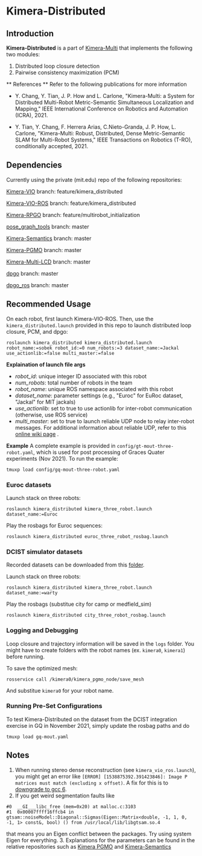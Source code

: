 # Kimera-Distributed

## Introduction
**Kimera-Distributed** is a part of [Kimera-Multi](https://arxiv.org/abs/2106.14386) that implements the following two modules: 
1. Distributed loop closure detection 
2. Pairwise consistency maximization (PCM)

** References **
Refer to the following publications for more information

 - Y. Chang, Y. Tian, J. P. How and L. Carlone, "Kimera-Multi: a System for Distributed Multi-Robot Metric-Semantic Simultaneous Localization and Mapping," IEEE International Conference on Robotics and Automation (ICRA), 2021.
 
 - Y. Tian, Y. Chang, F. Herrera Arias, C.Nieto-Granda, J. P. How, L. Carlone,  "Kimera-Multi: Robust, Distributed, Dense Metric-Semantic SLAM for Multi-Robot Systems," IEEE Transactions on Robotics (T-RO), conditionally accepted, 2021.

## Dependencies 
Currently using the private (mit.edu) repo of the following repositories:

[Kimera-VIO](https://github.mit.edu/SPARK/Kimera-VIO) branch: feature/kimera_distributed

[Kimera-VIO-ROS](https://github.mit.edu/SPARK/Kimera-VIO-ROS) branch: feature/kimera_distributed

[Kimera-RPGO](https://github.com/MIT-SPARK/Kimera-RPGO) branch: feature/multirobot_initialization

[pose_graph_tools](https://github.mit.edu/SPARK/pose_graph_tools) branch: master

[Kimera-Semantics](https://github.mit.edu/SPARK/Kimera-Semantics) branch: master

[Kimera-PGMO](https://github.mit.edu/SPARK/Kimera-PGMO) branch: master

[Kimera-Multi-LCD](https://github.mit.edu/SPARK/Kimera-Multi-LCD) branch: master

[dpgo](https://gitlab.com/mit-acl/dpgo/dpgo) branch: master

[dpgo_ros](https://gitlab.com/mit-acl/dpgo/dpgo_ros) branch: master

## Recommended Usage

On each robot, first launch Kimera-VIO-ROS. Then, use the `kimera_distributed.launch` provided in this repo to launch distributed loop closure, PCM, and dpgo:
```
roslaunch kimera_distributed kimera_distributed.launch robot_name:=sobek robot_id:=0 num_robots:=3 dataset_name:=Jackal use_actionlib:=false multi_master:=false
```

**Explaination of launch file args**
- *robot_id*: unique integer ID associated with this robot
- *num_robots*: total number of robots in the team
- *robot_name*: unique ROS namespace associated with this robot
- *dataset_name*: parameter settings (e.g., "Euroc" for EuRoc dataset, "Jackal" for MIT jackals)
- *use_actionlib*: set to true to use actionlib for inter-robot communication (otherwise, use ROS service)
- *multi_master*: set to true to launch reliable UDP node to relay inter-robot messages. For additional information about reliable UDP, refer to this [online wiki page](https://github.mit.edu/SPARK/Kimera-Distributed/wiki/Running-on-multiple-multiple-ROS-Masters-with-Reliable-UDP) .

**Example**
A complete example is provided in `config/gt-mout-three-robot.yaml`, which is used for post processing of Graces Quater experiments (Nov 2021). To run the example:

```
tmuxp load config/gq-mout-three-robot.yaml
```

### Euroc datasets

Launch stack on three robots: 
```
roslaunch kimera_distributed kimera_three_robot.launch dataset_name:=Euroc
```

Play the rosbags for Euroc sequences:
```
roslaunch kimera_distributed euroc_three_robot_rosbag.launch
```

### DCIST simulator datasets
Recorded datasets can be downloaded from this [folder](https://drive.google.com/drive/folders/1WBEidZuQsKUxPYG-hcQAQe6fNH7j146M?usp=sharing).

Launch stack on three robots: 
```
roslaunch kimera_distributed kimera_three_robot.launch dataset_name:=warty
```

Play the rosbags (substitue city for camp or medfield_sim)
```
roslaunch kimera_distributed city_three_robot_rosbag.launch
```

### Logging and Debugging 
Loop closure and trajectory information will be saved in the `logs` folder. You might have to create folders with the robot names (ex. `kimera0`, `kimera1`) before 
running. 

To save the optimized mesh: 
```
rosservice call /kimera0/kimera_pgmo_node/save_mesh
```
And substitue `kimera0` for your robot name. 


### Running Pre-Set Configurations
To test Kimera-Distributed on the dataset from the DCIST integration exercise in GQ in November 2021, simply update the rosbag paths and do
```
tmuxp load gq-mout.yaml
```

## Notes
1. When running stereo dense reconstruction (see `kimera_vio_ros.launch`), you might get an error like `[ERROR] [1538875392.391423846]: Image P matrices must match (excluding x offset)`. A fix for this is to [downgrade to gcc 6](https://tuxamito.com/wiki/index.php/Installing_newer_GCC_versions_in_Ubuntu). 
2. If you get weird segmentation faults like 
```
#0  __GI___libc_free (mem=0x20) at malloc.c:3103
#1  0x00007ffff16ffcb4 in gtsam::noiseModel::Diagonal::Sigmas(Eigen::Matrix<double, -1, 1, 0, -1, 1> const&, bool) () from /usr/local/lib/libgtsam.so.4
```
that means you an Eigen conflict between the packages. Try using system Eigen for everything. 
3. Explanations for the parameters can be found in the relative repositories such as [Kimera PGMO](https://github.mit.edu/SPARK/Kimera-PGMO) and [Kimera-Semantics](https://github.mit.edu/SPARK/Kimera-Semantics)
